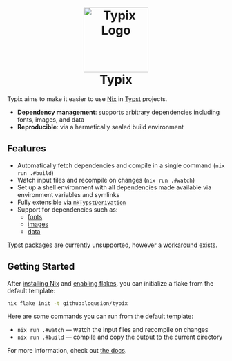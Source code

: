 <h1 align="center">
  <img
    src="https://raw.githubusercontent.com/loqusion/typix/main/.github/assets/logo_1544x1544.png"
    alt="Typix Logo"
    width="150"
  /><br />
  Typix
</h1>

Typix aims to make it easier to use [Nix](https://nixos.org/) in
[Typst](https://github.com/typst/typst) projects.

- **Dependency management**: supports arbitrary dependencies including fonts,
  images, and data
- **Reproducible**: via a hermetically sealed build environment

## Features

- Automatically fetch dependencies and compile in a single command (`nix run
.#build`)
- Watch input files and recompile on changes (`nix run .#watch`)
- Set up a shell environment with all dependencies made available via
  environment variables and symlinks
- Fully extensible via
  [`mkTypstDerivation`](https://loqusion.github.io/typix/api/derivations/mk-typst-derivation.html)
- Support for dependencies such as:
  - [fonts](https://typst.app/docs/reference/text/text/#parameters-font)
  - [images](https://typst.app/docs/reference/visualize/image/)
  - [data](https://typst.app/docs/reference/data-loading/)

[Typst packages](https://typst.app/docs/packages/) are currently unsupported,
however a
[workaround](https://loqusion.github.io/typix/recipes/using-typst-packages.html)
exists.

## Getting Started

After [installing Nix](https://nixos.org/download#download-nix) and [enabling
flakes](https://nixos.wiki/wiki/Flakes#Enable_flakes_permanently_in_NixOS), you
can initialize a flake from the default template:

```bash
nix flake init -t github:loqusion/typix
```

Here are some commands you can run from the default template:

- `nix run .#watch` — watch the input files and recompile on changes
- `nix run .#build` — compile and copy the output to the current directory

For more information, check out [the docs](https://loqusion.github.io/typix/).
